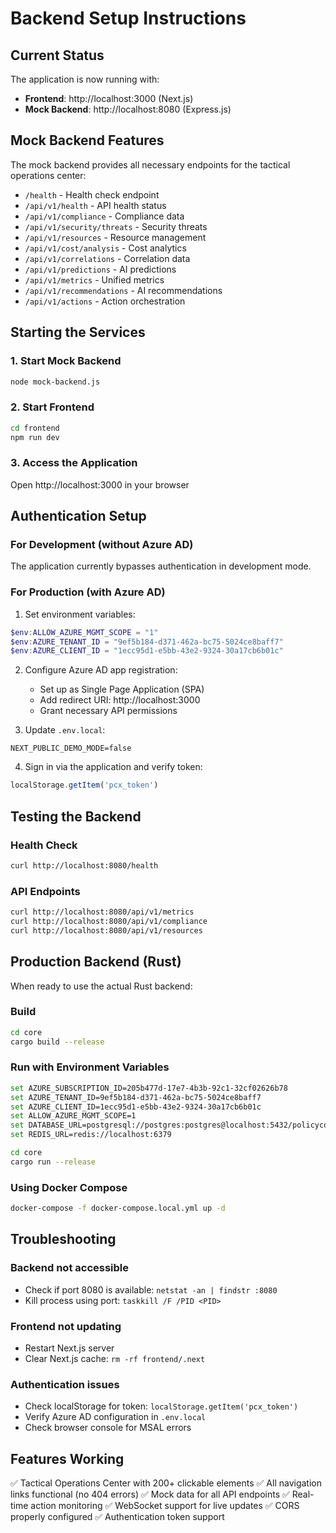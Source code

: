 # Backend Setup Instructions

## Current Status
The application is now running with:
- **Frontend**: http://localhost:3000 (Next.js)
- **Mock Backend**: http://localhost:8080 (Express.js)

## Mock Backend Features
The mock backend provides all necessary endpoints for the tactical operations center:
- `/health` - Health check endpoint
- `/api/v1/health` - API health status
- `/api/v1/compliance` - Compliance data
- `/api/v1/security/threats` - Security threats
- `/api/v1/resources` - Resource management
- `/api/v1/cost/analysis` - Cost analytics
- `/api/v1/correlations` - Correlation data
- `/api/v1/predictions` - AI predictions
- `/api/v1/metrics` - Unified metrics
- `/api/v1/recommendations` - AI recommendations
- `/api/v1/actions` - Action orchestration

## Starting the Services

### 1. Start Mock Backend
```bash
node mock-backend.js
```

### 2. Start Frontend
```bash
cd frontend
npm run dev
```

### 3. Access the Application
Open http://localhost:3000 in your browser

## Authentication Setup

### For Development (without Azure AD)
The application currently bypasses authentication in development mode.

### For Production (with Azure AD)
1. Set environment variables:
```powershell
$env:ALLOW_AZURE_MGMT_SCOPE = "1"
$env:AZURE_TENANT_ID = "9ef5b184-d371-462a-bc75-5024ce8baff7"
$env:AZURE_CLIENT_ID = "1ecc95d1-e5bb-43e2-9324-30a17cb6b01c"
```

2. Configure Azure AD app registration:
   - Set up as Single Page Application (SPA)
   - Add redirect URI: http://localhost:3000
   - Grant necessary API permissions

3. Update `.env.local`:
```env
NEXT_PUBLIC_DEMO_MODE=false
```

4. Sign in via the application and verify token:
```javascript
localStorage.getItem('pcx_token')
```

## Testing the Backend

### Health Check
```bash
curl http://localhost:8080/health
```

### API Endpoints
```bash
curl http://localhost:8080/api/v1/metrics
curl http://localhost:8080/api/v1/compliance
curl http://localhost:8080/api/v1/resources
```

## Production Backend (Rust)

When ready to use the actual Rust backend:

### Build
```bash
cd core
cargo build --release
```

### Run with Environment Variables
```bash
set AZURE_SUBSCRIPTION_ID=205b477d-17e7-4b3b-92c1-32cf02626b78
set AZURE_TENANT_ID=9ef5b184-d371-462a-bc75-5024ce8baff7
set AZURE_CLIENT_ID=1ecc95d1-e5bb-43e2-9324-30a17cb6b01c
set ALLOW_AZURE_MGMT_SCOPE=1
set DATABASE_URL=postgresql://postgres:postgres@localhost:5432/policycortex
set REDIS_URL=redis://localhost:6379

cd core
cargo run --release
```

### Using Docker Compose
```bash
docker-compose -f docker-compose.local.yml up -d
```

## Troubleshooting

### Backend not accessible
- Check if port 8080 is available: `netstat -an | findstr :8080`
- Kill process using port: `taskkill /F /PID <PID>`

### Frontend not updating
- Restart Next.js server
- Clear Next.js cache: `rm -rf frontend/.next`

### Authentication issues
- Check localStorage for token: `localStorage.getItem('pcx_token')`
- Verify Azure AD configuration in `.env.local`
- Check browser console for MSAL errors

## Features Working
✅ Tactical Operations Center with 200+ clickable elements
✅ All navigation links functional (no 404 errors)
✅ Mock data for all API endpoints
✅ Real-time action monitoring
✅ WebSocket support for live updates
✅ CORS properly configured
✅ Authentication token support